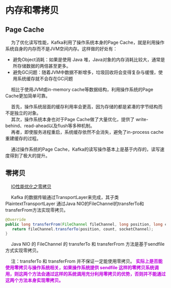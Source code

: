 


# 内存和零拷贝

<!--

https://mp.weixin.qq.com/s/QIK1N-ePm6DQE4tMQ9N3Gw
kafka——高效读写数据
https://www.jianshu.com/p/ce8253609b6b
-->


## Page Cache
&emsp; 为了优化读写性能，Kafka利用了操作系统本身的Page Cache，就是利用操作系统自身的内存而不是JVM空间内存。这样做的好处有：  

* 避免Object消耗：如果是使用 Java 堆，Java对象的内存消耗比较大，通常是所存储数据的两倍甚至更多。
* 避免GC问题：随着JVM中数据不断增多，垃圾回收将会变得复杂与缓慢，使用系统缓存就不会存在GC问题

&emsp; 相比于使用JVM或in-memory cache等数据结构，利用操作系统的Page Cache更加简单可靠。

&emsp; 首先，操作系统层面的缓存利用率会更高，因为存储的都是紧凑的字节结构而不是独立的对象。  
&emsp; 其次，操作系统本身也对于Page Cache做了大量优化，提供了 write-behind、read-ahead以及flush等多种机制。  
&emsp; 再者，即使服务进程重启，系统缓存依然不会消失，避免了in-process cache重建缓存的过程。  

&emsp; 通过操作系统的Page Cache，Kafka的读写操作基本上是基于内存的，读写速度得到了极大的提升。  

## 零拷贝

<!-- Kafka 提供了produce.type参数来控制是否主动的进行刷新，如果 Kafka 写入到 mmf 后立即flush再返回给生产者则为同步模式，反之为异步模式。 -->  
<!-- 
在这之前先来了解一下零拷贝(直接让操作系统的 Cache 中的数据发送到网卡后传输给下游的消费者)：平时从服务器读取静态文件时，服务器先将文件从复制到内核空间，再复制到用户空间，最后再复制到内核空间并通过网卡发送出去，而零拷贝则是直接从内核到内核再到网卡，省去了用户空间的复制。

Kafka把所有的消息存放到一个文件中，当消费者需要数据的时候直接将文件发送给消费者，比如10W的消息共10M，全部发送给消费者，10M的消息在内网中传输是非常快的，假如需要1s，那么kafka的tps就是10w。Zero copy对应的是Linux中sendfile函数，这个函数会接受一个offsize来确定从哪里开始读取。现实中，不可能将整个文件全部发给消费者，他通过消费者传递过来的偏移量来使用零拷贝读取指定内容的数据返回给消费者。

在Linux kernel2.2 之后出现了一种叫做"零拷贝(zero-copy)"系统调用机制，就是跳过“用户缓冲区”的拷贝，建立一个磁盘空间和内存的直接映射，数据不再复制到“用户态缓冲区”，系统上下文切换减少为2次，可以提升一倍的性能。

--------
&emsp; 这个和Java NIO中的内存映射基本相同，mmf (Memory Mapped Files)直接利用操作系统的Page来实现文件到物理内存的映射，完成之后对物理内存的操作会直接同步到硬盘。**mmf通过内存映射的方式大大提高了IO速率，省去了用户空间到内核空间的复制。它的缺点显而易见，不可靠，当发生宕机而数据未同步到硬盘时，数据会丢失。**  

&emsp; Kafka 提供了一个参数 producer.type 来控制是不是主动 Flush：  

* 如果 Kafka 写入到 mmf 之后就立即 Flush，然后再返回 Producer 叫同步 (Sync)。  
* 如果 Kafka 写入 mmf 之后立即返回 Producer 不调用 Flush 叫异步 (Async)。  
-->

&emsp; [IO性能优化之零拷贝](/docs/microService/communication/Netty/zeroCopy.md)  

&emsp; Kafka 的数据传输通过TransportLayer来完成，其子类 PlaintextTransportLayer 通过Java NIO的FileChannel的transferTo和transferFrom方法实现零拷贝。  

```java
@Override
public long transferFrom(FileChannel fileChannel, long position, long count) throws IOException {
   return fileChannel.transferTo(position, count, socketChannel);
}
```

&emsp; Java NIO 的 FileChannel 的 transferTo 和 transferFrom 方法是基于sendfile方式实现零拷贝。  

&emsp; 注：transferTo 和 transferFrom 并不保证一定能使用零拷贝。 **<font color = "clime">实际上是否能使用零拷贝与操作系统相关，如果操作系统提供 sendfile 这样的零拷贝系统调用，则这两个方法会通过这样的系统调用充分利用零拷贝的优势，否则并不能通过这两个方法本身实现零拷贝。</font>**  
